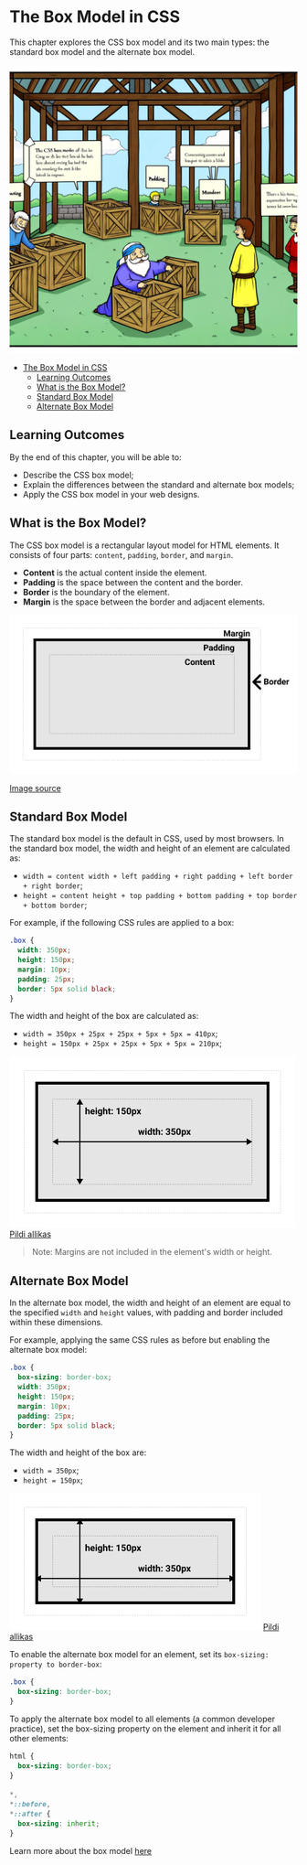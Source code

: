 # The Box Model in CSS

This chapter explores the CSS box model and its two main types: the standard box model and the alternate box model.

![CSS Box Model](CSS-Box-Model.webp)

- [The Box Model in CSS](#the-box-model-in-css)
  - [Learning Outcomes](#learning-outcomes)
  - [What is the Box Model?](#what-is-the-box-model)
  - [Standard Box Model](#standard-box-model)
  - [Alternate Box Model](#alternate-box-model)

## Learning Outcomes

By the end of this chapter, you will be able to:

- Describe the CSS box model;
- Explain the differences between the standard and alternate box models;
- Apply the CSS box model in your web designs.

## What is the Box Model?

The CSS box model is a rectangular layout model for HTML elements. It consists of four parts: `content`, `padding`, `border`, and `margin`.

- **Content** is the actual content inside the element.
- **Padding** is the space between the content and the border.
- **Border** is the boundary of the element.
- **Margin** is the space between the border and adjacent elements.

![Box Model](BoxModel.png)

[Image source](https://developer.mozilla.org/en-US/docs/Learn/CSS/Building_blocks/The_box_model/box-model.png)

## Standard Box Model

The standard box model is the default in CSS, used by most browsers. In the standard box model, the width and height of an element are calculated as:

- `width = content width + left padding + right padding + left border + right border`;
- `height = content height + top padding + bottom padding + top border + bottom border`;

For example, if the following CSS rules are applied to a box:

```css
.box {
  width: 350px;
  height: 150px;
  margin: 10px;
  padding: 25px;
  border: 5px solid black;
}
```

The width and height of the box are calculated as:

- `width = 350px + 25px + 25px + 5px + 5px = 410px`;
- `height = 150px + 25px + 25px + 5px + 5px = 210px`;

![Standardne kastimudel](StandardBoxModel.png)
[Pildi allikas](https://developer.mozilla.org/en-US/docs/Learn/CSS/Building_blocks/The_box_model/standard-box-model.png)

> Note: Margins are not included in the element's width or height.

## Alternate Box Model

In the alternate box model, the width and height of an element are equal to the specified `width` and `height` values, with padding and border included within these dimensions.

For example, applying the same CSS rules as before but enabling the alternate box model:

```css
.box {
  box-sizing: border-box;
  width: 350px;
  height: 150px;
  margin: 10px;
  padding: 25px;
  border: 5px solid black;
}
```

The width and height of the box are:

- `width = 350px`;
- `height = 150px`;

![Alternatiivne kastimudel](AlternativeBoxModel.png)
[Pildi allikas](https://developer.mozilla.org/en-US/docs/Learn/CSS/Building_blocks/The_box_model/alternate-box-model.png)

To enable the alternate box model for an element, set its `box-sizing: property to border-box`:

```css
.box {
  box-sizing: border-box;
}
```

To apply the alternate box model to all elements (a common developer practice), set the box-sizing property on the <html> element and inherit it for all other elements:

```css
html {
  box-sizing: border-box;
}

*,
*::before,
*::after {
  box-sizing: inherit;
}
```

Learn more about the box model [here](https://developer.mozilla.org/en-US/docs/Learn/CSS/Building_blocks/The_box_model)
